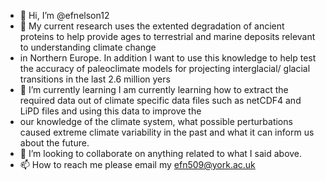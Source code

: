 - 👋 Hi, I’m @efnelson12
- 👀 My current research uses the extented degradation of ancient proteins to help provide ages to terrestrial and marine deposits relevant to understanding climate change 
- in Northern Europe. In addition I want to use this knowledge to help test the accuracy of paleoclimate models for projecting interglacial/ glacial transitions in the last 2.6 million yers
- 🌱 I’m currently learning I am currently learning how to extract the required data out of climate specific data files such as netCDF4 and LiPD files and using this data to improve the
- our knowledge of the climate system, what possible perturbations caused extreme climate variability in the past and what it can inform us about the future. 
- 💞️ I’m looking to collaborate on anything related to what I said above.
- 📫 How to reach me please email my efn509@york.ac.uk

<!---
efnelson12/efnelson12 is a ✨ special ✨ repository because its `README.md` (this file) appears on your GitHub profile.
You can click the Preview link to take a look at your changes.
--->

